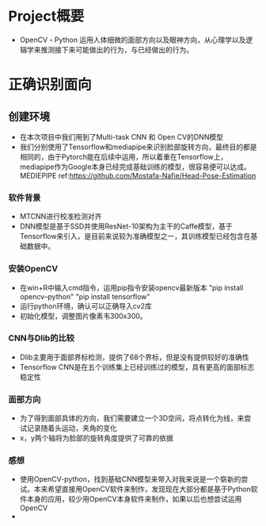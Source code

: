 # Project概要
- OpenCV・Python 运用人体细微的面部方向以及眼神方向，从心理学以及逻辑学来推测接下来可能做出的行为，与已经做出的行为。


# 正确识别面向
## 创建环境
- 在本次项目中我们用到了Multi-task CNN 和 Open CV的DNN模型
- 我们分别使用了Tensorflow和mediapipe来识别脸部旋转方向，最终目的都是相同的，由于Pytorch能在后续中运用，所以着重在Tensorflow上，mediapipe作为Google本身已经完成基础训练的模型，很容易便可以达成。
MEDIEPIPE ref:https://github.com/Mostafa-Nafie/Head-Pose-Estimation
### 软件背景
- MTCNN进行校准检测对齐
- DNN模型是基于SSD并使用ResNet-10架构为主干的Caffe模型，基于Tensorflow来引入，是目前来说较为准确模型之一，其训练模型已经包含在基础数据中。
### 安装OpenCV
- 在win+R中输入cmd指令，运用pip指令安装opencv最新版本
"pip install opencv–python" "pip install tensorflow"
- 运行python环境，确认可以正确导入cv2库
- 初始化模型，调整图片像素韦300x300。
### CNN与Dlib的比较
- Dlib主要用于面部界标检测，提供了68个界标，但是没有提供较好的准确性
- Tensorflow CNN是在五个训练集上已经训练过的模型，具有更高的面部标志稳定性
### 面部方向
- 为了得到面部具体的方向，我们需要建立一个3D空间，将点转化为线，来尝试记录随着头运动，夹角的变化
- x，y两个轴将为脸部的旋转角度提供了可靠的依据
### 感想
- 使用OpenCV-python，找到基础CNN模型来带入对我来说是一个崭新的尝试。本来希望直接用OpenCV软件来制作，发现现在大部分都是基于Python软件本身的应用，较少用OpenCV本身软件来制作，如果以后也想尝试运用OpenCV
- 


